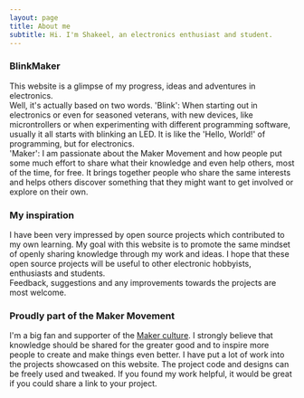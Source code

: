 ```yaml
---
layout: page
title: About me
subtitle: Hi. I'm Shakeel, an electronics enthusiast and student.
---
```


### BlinkMaker
This website is a glimpse of my progress, ideas and adventures in electronics.  
Well, it's actually based on two words. 'Blink': When starting out in electronics or even for seasoned veterans, with new devices, like microntrollers or when experimenting with different programming software, usually it all starts with blinking an LED. It is like the 'Hello, World!' of programming, but for electronics.  
'Maker': I am passionate about the Maker Movement and how people put some much effort to share what their knowledge and even help others, most of the time, for free. It brings together people who share the same interests and helps others discover something that they might want to get involved or explore on their own.

### My inspiration
I have been very impressed by open source projects which contributed to my own learning. My goal with this website is to promote the same mindset of openly sharing knowledge through my work and ideas. I hope that these open source projects will be useful to other electronic hobbyists, enthusiasts and students.  
Feedback, suggestions and any improvements towards the projects are most welcome.

### Proudly part of the Maker Movement
I'm a big fan and supporter of the [Maker culture](https://en.wikipedia.org/wiki/Maker_culture). I strongly believe that knowledge should be shared for the greater good and to inspire more people to create and make things even better. I have put a lot of work into the projects showcased on this website. The project code and designs can be freely used and tweaked. If you found my work helpful, it would be great if you could share a link to your project.
